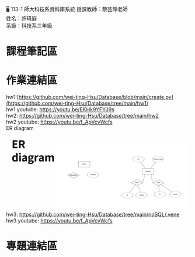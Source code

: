 :desktop_computer: 113-1 師大科技系資料庫系統
授課教師：蔡芸琤老師<br/>
姓名：許瑋庭<br/>
系級：科技系三年級<br/>

# 課程筆記區

# 作業連結區
hw1:[https://github.com/wei-ting-Hsu/Database/blob/main/create.py](https://github.com/wei-ting-Hsu/Database/tree/main/hw1)<br/>
hw1 youtube: https://youtu.be/EKHk9YFYJ9s <br/>
hw2: https://github.com/wei-ting-Hsu/Database/tree/main/hw2 <br/>
hw2 youtube: https://youtu.be/f_ApVcvWcfs <br/>
ER diagram <br/>
![image](https://github.com/wei-ting-Hsu/Database/blob/main/ER.png)
hw3: https://github.com/wei-ting-Hsu/Database/tree/main/noSQL/.vene <br/>
hw3 youtube: https://youtu.be/f_ApVcvWcfs <br/>
# 專題連結區

